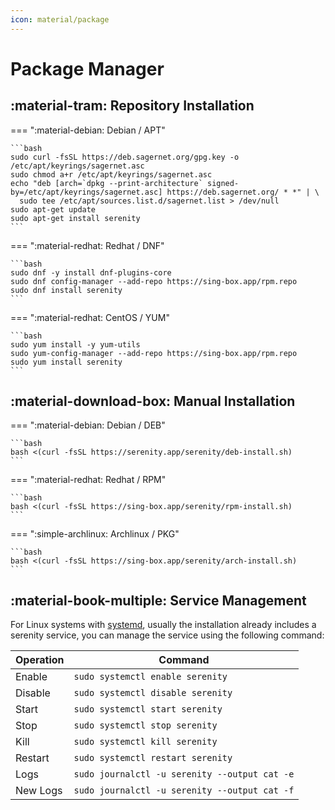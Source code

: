 ```yaml
---
icon: material/package
---
```


# Package Manager

## :material-tram: Repository Installation

=== ":material-debian: Debian / APT"

    ```bash
    sudo curl -fsSL https://deb.sagernet.org/gpg.key -o /etc/apt/keyrings/sagernet.asc
    sudo chmod a+r /etc/apt/keyrings/sagernet.asc
    echo "deb [arch=`dpkg --print-architecture` signed-by=/etc/apt/keyrings/sagernet.asc] https://deb.sagernet.org/ * *" | \
      sudo tee /etc/apt/sources.list.d/sagernet.list > /dev/null
    sudo apt-get update
    sudo apt-get install serenity
    ```

=== ":material-redhat: Redhat / DNF"

    ```bash
    sudo dnf -y install dnf-plugins-core
    sudo dnf config-manager --add-repo https://sing-box.app/rpm.repo
    sudo dnf install serenity
    ```

=== ":material-redhat: CentOS / YUM"

    ```bash
    sudo yum install -y yum-utils
    sudo yum-config-manager --add-repo https://sing-box.app/rpm.repo
    sudo yum install serenity
    ```

## :material-download-box: Manual Installation

=== ":material-debian: Debian / DEB"

    ```bash
    bash <(curl -fsSL https://serenity.app/serenity/deb-install.sh)
    ```

=== ":material-redhat: Redhat / RPM"

    ```bash
    bash <(curl -fsSL https://sing-box.app/serenity/rpm-install.sh)
    ```

=== ":simple-archlinux: Archlinux / PKG"

    ```bash
    bash <(curl -fsSL https://sing-box.app/serenity/arch-install.sh)
    ```

## :material-book-multiple: Service Management

For Linux systems with [systemd][systemd], usually the installation already includes a serenity service,
you can manage the service using the following command:

| Operation | Command                                       |
|-----------|-----------------------------------------------|
| Enable    | `sudo systemctl enable serenity`              |
| Disable   | `sudo systemctl disable serenity`             |
| Start     | `sudo systemctl start serenity`               |
| Stop      | `sudo systemctl stop serenity`                |
| Kill      | `sudo systemctl kill serenity`                |
| Restart   | `sudo systemctl restart serenity`             |
| Logs      | `sudo journalctl -u serenity --output cat -e` |
| New Logs  | `sudo journalctl -u serenity --output cat -f` |

[systemd]: https://systemd.io/